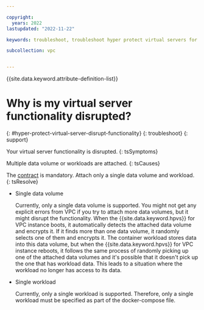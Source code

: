 ```yaml
---

copyright:
  years: 2022
lastupdated: "2022-11-22"

keywords: troubleshoot, troubleshoot hyper protect virtual servers for vpc, debug hyper protect virtual servers for vpc, questions about hyper protect virtual servers for vpc, hyper protect virtual server functionality disrupted

subcollection: vpc


---
```


{{site.data.keyword.attribute-definition-list}}

# Why is my virtual server functionality disrupted?
{: #hyper-protect-virtual-server-disrupt-functionality}
{: troubleshoot}
{: support}

Your virtual server functionality is disrupted.
{: tsSymptoms}

Multiple data volume or workloads are attached.
{: tsCauses}

The [contract](/docs/vpc?topic=vpc-about-contract_se) is mandatory. Attach only a single data volume and workload.
{: tsResolve}

- Single data volume

  Currently, only a single data volume is supported. You might not get any explicit errors from VPC if you try to attach more data volumes, but it might disrupt the functionality. When the {{site.data.keyword.hpvs}} for VPC instance boots, it automatically detects the attached data volume and encrypts it. If it finds more than one data volume, it randomly selects one of them and encrypts it. The container workload stores data into this data volume, but when the {{site.data.keyword.hpvs}} for VPC instance reboots, it follows the same process of randomly picking up one of the attached data volumes and it's possible that it doesn't pick up the one that has workload data. This leads to a situation where the workload no longer has access to its data.

- Single workload

  Currently, only a single workload is supported. Therefore, only a single workload must be specified as part of the docker-compose file.
